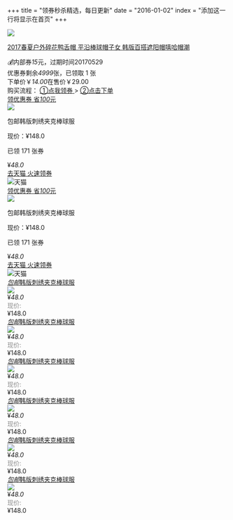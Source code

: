 +++
title = "领券秒杀精选，每日更新"
date = "2016-01-02"
index = "添加这一行将显示在首页"
+++

<div class="pro_detail ">
    <a class="imgs" href="http://uland.taobao.com/coupon/edetail?e=O5JXVwDZQdjsbecaumMgZL8are%2Bp4IT6gJ3TVLJxAWKTeiP%2B4lw15uvON9c3ep%2FgQH2jOSugT2dPMtGrA2sllZBh%2BsFgnewCiqC8O3oLxFbYhpVVy38fp9pR0UZ0ttC1&activityId=a593679a125e4a4aa74628a81a9c1fb3" target="_blank">
        <img _src="//gd2.alicdn.com/imgextra/i3/2765585857/TB26kj8rY4npuFjSZFmXXXl4FXa_!!2765585857.jpg_400x400.jpg" id="%2F%2Fimg.alicdn.com%2Fbao%2Fuploaded%2Fi3%2FTB1CDVSQXXXXXXHXVXXXXXXXXXX_!!0-item_pic.jpg_400x400.jpg0.5663913299348027" src="//gd2.alicdn.com/imgextra/i3/2765585857/TB26kj8rY4npuFjSZFmXXXl4FXa_!!2765585857.jpg_400x400.jpg"></a>
    <div class="pro_intro fr">
        <p class="pro_title item">
            <a href="http://uland.taobao.com/coupon/edetail?e=O5JXVwDZQdjsbecaumMgZL8are%2Bp4IT6gJ3TVLJxAWKTeiP%2B4lw15uvON9c3ep%2FgQH2jOSugT2dPMtGrA2sllZBh%2BsFgnewCiqC8O3oLxFbYhpVVy38fp9pR0UZ0ttC1&activityId=a593679a125e4a4aa74628a81a9c1fb3" target="_blank" isconvert="1"><i class="tmall"></i>2017春夏户外碎花鸭舌帽 平沿棒球帽子女 韩版百搭遮阳帽嘻哈帽潮</a>
        </p>
        <div class="pro_price color_p">
            <i class="iconfont">💰</i>内部券<em>15</em>元，过期时间<span>20170529</span>
        </div>
        <div class="residue">优惠券剩余<i class="color_p">4999</i>张，已领取<span> 1 </span>张
        </div>
        <div class="pro_nowPri">
            <span>下单价￥</span><em>14.00</em><span>在售价￥29.00</span>
        </div>
        <div class="buy">
            <span class="sp1">购买流程：</span>
            <a href="http://uland.taobao.com/coupon/edetail?e=O5JXVwDZQdjsbecaumMgZL8are%2Bp4IT6gJ3TVLJxAWKTeiP%2B4lw15uvON9c3ep%2FgQH2jOSugT2dPMtGrA2sllZBh%2BsFgnewCiqC8O3oLxFbYhpVVy38fp9pR0UZ0ttC1&activityId=a593679a125e4a4aa74628a81a9c1fb3" target="_blank">
                <span class="indexBorder"> ①点我领券</span>
            </a>
            <span class="indexto">&gt; </span>
            <a href="http://uland.taobao.com/coupon/edetail?e=O5JXVwDZQdjsbecaumMgZL8are%2Bp4IT6gJ3TVLJxAWKTeiP%2B4lw15uvON9c3ep%2FgQH2jOSugT2dPMtGrA2sllZBh%2BsFgnewCiqC8O3oLxFbYhpVVy38fp9pR0UZ0ttC1&activityId=a593679a125e4a4aa74628a81a9c1fb3" target="_blank">
                <span class="indexBorder">②点击下单</span>
            </a>
        </div>
    </div>
</div>
<div class="pro_detail1">
    <div class="pro_detail_to">
        <div class="zk-item">
            <div class="img-area">
                <a target="_blank" href="/zk/6854798/?channel=21">
                    <div data-ga-event="商品_右上角领券:点击:品类页" class="lq">
                        <div class="lq-t">
                            <span class="lq-t-d1">领优惠券</span>
                            <span class="lq-t-d2">省<em>100</em>元</span>
                        </div>
                        <div class="lq-b"></div>
                    </div>
                    <img data-ga-event="商品_图片:点击:品类页" class="lazy" data-original="//gd2.alicdn.com/imgextra/i3/2765585857/TB26kj8rY4npuFjSZFmXXXl4FXa_!!2765585857.jpg_400x400.jpg" src="//gd2.alicdn.com/imgextra/i3/2765585857/TB26kj8rY4npuFjSZFmXXXl4FXa_!!2765585857.jpg_400x400.jpg" style="opacity: 1;">
                </a>
            </div>
            <p class="title-area elli item"><span class="post-free">包邮</span>韩版刺绣夹克棒球服</p>
            <div class="raw-price-area">现价：¥148.0<p class="sold item">已领 171 张券</p></div>
            <div class="info">
                <div class="price-area">
                    <span class="price">¥</span><em class="number-font">48</em><em class="decimal">.0</em><i></i>
                </div>
                <div class="buy-area">
                    <a data-ga-event="商品_立即领券:点击:品类页" rel="nofollow" target="_blank" href="https://uland.taobao.com/coupon/edetail?activityId=01e2e8eebc9b417f9f39b51bb3d5fc01&amp;itemId=549552605921&amp;pid=mm_114743487_21888784_73046576&amp;nowake=1">
                        <span class="coupon-amount">去天猫</span>
                        <span class="btn-title">火速领券</span>
                    </a>
                </div>
                <div class="platform-area"><img src="http://7xlxny.com1.z0.glb.clouddn.com/zhekou/web/platform_tmall.png"><span>天猫</span></div>
            </div>
        </div>
    </div>
    <div class="pro_detail_to" style="margin:0;">
        <div class="zk-item">
            <div class="img-area">
                <a target="_blank" href="/zk/6854798/?channel=21">
                    <div data-ga-event="商品_右上角领券:点击:品类页" class="lq">
                        <div class="lq-t">
                            <span class="lq-t-d1">领优惠券</span>
                            <span class="lq-t-d2">省<em>100</em>元</span>
                        </div>
                        <div class="lq-b"></div>
                    </div>
                    <img data-ga-event="商品_图片:点击:品类页" class="lazy" data-original="//gd2.alicdn.com/imgextra/i3/2765585857/TB26kj8rY4npuFjSZFmXXXl4FXa_!!2765585857.jpg_400x400.jpg" src="//gd2.alicdn.com/imgextra/i3/2765585857/TB26kj8rY4npuFjSZFmXXXl4FXa_!!2765585857.jpg_400x400.jpg" style="opacity: 1;">
                </a>
            </div>
            <p class="title-area elli item"><span class="post-free">包邮</span>韩版刺绣夹克棒球服</p>
            <div class="raw-price-area">现价：¥148.0<p class="sold item">已领 171 张券</p></div>
            <div class="info">
                <div class="price-area">
                    <span class="price">¥</span><em class="number-font">48</em><em class="decimal">.0</em><i></i>
                </div>
                <div class="buy-area">
                    <a data-ga-event="商品_立即领券:点击:品类页" rel="nofollow" target="_blank" href="https://uland.taobao.com/coupon/edetail?activityId=01e2e8eebc9b417f9f39b51bb3d5fc01&amp;itemId=549552605921&amp;pid=mm_114743487_21888784_73046576&amp;nowake=1">
                        <span class="coupon-amount">去天猫</span>
                        <span class="btn-title">火速领券</span>
                    </a>
                </div>
                <div class="platform-area"><img src="http://7xlxny.com1.z0.glb.clouddn.com/zhekou/web/platform_tmall.png"><span>天猫</span></div>
            </div>
        </div>
    </div>
</div>
<div class="pro_detail2">
    <div class="tabs">
        <div class="tab01">
            <a class="tabsimg" href="http://uland.taobao.com/coupon/edetail?e=O5JXVwDZQdjsbecaumMgZL8are%2Bp4IT6gJ3TVLJxAWKTeiP%2B4lw15uvON9c3ep%2FgQH2jOSugT2dPMtGrA2sllZBh%2BsFgnewCiqC8O3oLxFbYhpVVy38fp9pR0UZ0ttC1&activityId=a593679a125e4a4aa74628a81a9c1fb3" target="_blank">
            <div class="bottom-info">
				<span class="title-area elli"><i class="tmall"></i><em class="post-free">包邮</em><span>韩版刺绣夹克棒球服</span></span>
			</div>
            <img _src="//gd2.alicdn.com/imgextra/i3/2765585857/TB26kj8rY4npuFjSZFmXXXl4FXa_!!2765585857.jpg_400x400.jpg" id="%2F%2Fimg.alicdn.com%2Fbao%2Fuploaded%2Fi3%2FTB1CDVSQXXXXXXHXVXXXXXXXXXX_!!0-item_pic.jpg_400x400.jpg0.5663913299348027" src="//gd2.alicdn.com/imgextra/i3/2765585857/TB26kj8rY4npuFjSZFmXXXl4FXa_!!2765585857.jpg_400x400.jpg">
            </a>
            <div class="tabtitle">
                <div class="price-area">
                    <span class="price">¥</span><em class="number-font">48</em><em class="decimal">.0</em><i></i>
                </div>
                <div class="yuanjia"><span style="color:#8b8b8b;">现价:</span><br><span>¥148.0</span></div>
            </div>
        </div>
        <div class="tab01">
            <a class="tabsimg" href="http://uland.taobao.com/coupon/edetail?e=O5JXVwDZQdjsbecaumMgZL8are%2Bp4IT6gJ3TVLJxAWKTeiP%2B4lw15uvON9c3ep%2FgQH2jOSugT2dPMtGrA2sllZBh%2BsFgnewCiqC8O3oLxFbYhpVVy38fp9pR0UZ0ttC1&activityId=a593679a125e4a4aa74628a81a9c1fb3" target="_blank">
            <div class="bottom-info">
				<span class="title-area elli"><i class="taobao"></i><em class="post-free">包邮</em><span>韩版刺绣夹克棒球服</span></span>
			</div>
            <img _src="//gd2.alicdn.com/imgextra/i3/2765585857/TB26kj8rY4npuFjSZFmXXXl4FXa_!!2765585857.jpg_400x400.jpg" id="%2F%2Fimg.alicdn.com%2Fbao%2Fuploaded%2Fi3%2FTB1CDVSQXXXXXXHXVXXXXXXXXXX_!!0-item_pic.jpg_400x400.jpg0.5663913299348027" src="//gd2.alicdn.com/imgextra/i3/2765585857/TB26kj8rY4npuFjSZFmXXXl4FXa_!!2765585857.jpg_400x400.jpg"></a>
            <div class="tabtitle">
                <div class="price-area">
                    <span class="price">¥</span><em class="number-font">48</em><em class="decimal">.0</em><i></i>
                </div>
                <div class="yuanjia"><span style="color:#8b8b8b;">现价:</span><br><span>¥148.0</span></div>
            </div>
        </div>
        <div class="tab01">
            <a class="tabsimg" href="http://uland.taobao.com/coupon/edetail?e=O5JXVwDZQdjsbecaumMgZL8are%2Bp4IT6gJ3TVLJxAWKTeiP%2B4lw15uvON9c3ep%2FgQH2jOSugT2dPMtGrA2sllZBh%2BsFgnewCiqC8O3oLxFbYhpVVy38fp9pR0UZ0ttC1&activityId=a593679a125e4a4aa74628a81a9c1fb3" target="_blank">
            <div class="bottom-info">
				<span class="title-area elli"><i class="taobao"></i><em class="post-free">包邮</em><span>韩版刺绣夹克棒球服</span></span>
			</div>
            <img _src="//gd2.alicdn.com/imgextra/i3/2765585857/TB26kj8rY4npuFjSZFmXXXl4FXa_!!2765585857.jpg_400x400.jpg" id="%2F%2Fimg.alicdn.com%2Fbao%2Fuploaded%2Fi3%2FTB1CDVSQXXXXXXHXVXXXXXXXXXX_!!0-item_pic.jpg_400x400.jpg0.5663913299348027" src="//gd2.alicdn.com/imgextra/i3/2765585857/TB26kj8rY4npuFjSZFmXXXl4FXa_!!2765585857.jpg_400x400.jpg"></a>
            <div class="tabtitle">
                <div class="price-area">
                    <span class="price">¥</span><em class="number-font">48</em><em class="decimal">.0</em><i></i>
                </div>
                <div class="yuanjia"><span style="color:#8b8b8b;">现价:</span><br><span>¥148.0</span></div>
            </div>
        </div>
        <div class="tab01">
            <a class="tabsimg" href="http://uland.taobao.com/coupon/edetail?e=O5JXVwDZQdjsbecaumMgZL8are%2Bp4IT6gJ3TVLJxAWKTeiP%2B4lw15uvON9c3ep%2FgQH2jOSugT2dPMtGrA2sllZBh%2BsFgnewCiqC8O3oLxFbYhpVVy38fp9pR0UZ0ttC1&activityId=a593679a125e4a4aa74628a81a9c1fb3" target="_blank">
            <div class="bottom-info">
				<span class="title-area elli"><i class="tmall"></i><em class="post-free">包邮</em><span>韩版刺绣夹克棒球服</span></span>
			</div>
            <img _src="//gd2.alicdn.com/imgextra/i3/2765585857/TB26kj8rY4npuFjSZFmXXXl4FXa_!!2765585857.jpg_400x400.jpg" id="%2F%2Fimg.alicdn.com%2Fbao%2Fuploaded%2Fi3%2FTB1CDVSQXXXXXXHXVXXXXXXXXXX_!!0-item_pic.jpg_400x400.jpg0.5663913299348027" src="//gd2.alicdn.com/imgextra/i3/2765585857/TB26kj8rY4npuFjSZFmXXXl4FXa_!!2765585857.jpg_400x400.jpg"></a>
            <div class="tabtitle">
                <div class="price-area">
                    <span class="price">¥</span><em class="number-font">48</em><em class="decimal">.0</em><i></i>
                </div>
                <div class="yuanjia"><span style="color:#8b8b8b;">现价:</span><br><span>¥148.0</span></div>
            </div>
        </div>
        <div class="tab01">
            <a class="tabsimg" href="http://uland.taobao.com/coupon/edetail?e=O5JXVwDZQdjsbecaumMgZL8are%2Bp4IT6gJ3TVLJxAWKTeiP%2B4lw15uvON9c3ep%2FgQH2jOSugT2dPMtGrA2sllZBh%2BsFgnewCiqC8O3oLxFbYhpVVy38fp9pR0UZ0ttC1&activityId=a593679a125e4a4aa74628a81a9c1fb3" target="_blank">
            <div class="bottom-info">
				<span class="title-area elli"><i class="taobao"></i><em class="post-free">包邮</em><span>韩版刺绣夹克棒球服</span></span>
			</div>
            <img _src="//gd2.alicdn.com/imgextra/i3/2765585857/TB26kj8rY4npuFjSZFmXXXl4FXa_!!2765585857.jpg_400x400.jpg" id="%2F%2Fimg.alicdn.com%2Fbao%2Fuploaded%2Fi3%2FTB1CDVSQXXXXXXHXVXXXXXXXXXX_!!0-item_pic.jpg_400x400.jpg0.5663913299348027" src="//gd2.alicdn.com/imgextra/i3/2765585857/TB26kj8rY4npuFjSZFmXXXl4FXa_!!2765585857.jpg_400x400.jpg"></a>
            <div class="tabtitle">
                <div class="price-area">
                    <span class="price">¥</span><em class="number-font">48</em><em class="decimal">.0</em><i></i>
                </div>
                <div class="yuanjia"><span style="color:#8b8b8b;">现价:</span><br><span>¥148.0</span></div>
            </div>
        </div>
        <div class="tab01">
            <a class="tabsimg" href="http://uland.taobao.com/coupon/edetail?e=O5JXVwDZQdjsbecaumMgZL8are%2Bp4IT6gJ3TVLJxAWKTeiP%2B4lw15uvON9c3ep%2FgQH2jOSugT2dPMtGrA2sllZBh%2BsFgnewCiqC8O3oLxFbYhpVVy38fp9pR0UZ0ttC1&activityId=a593679a125e4a4aa74628a81a9c1fb3" target="_blank">
            <div class="bottom-info">
				<span class="title-area elli"><i class="tmall"></i><em class="post-free">包邮</em><span>韩版刺绣夹克棒球服</span></span>
			</div>
            <img _src="//gd2.alicdn.com/imgextra/i3/2765585857/TB26kj8rY4npuFjSZFmXXXl4FXa_!!2765585857.jpg_400x400.jpg" id="%2F%2Fimg.alicdn.com%2Fbao%2Fuploaded%2Fi3%2FTB1CDVSQXXXXXXHXVXXXXXXXXXX_!!0-item_pic.jpg_400x400.jpg0.5663913299348027" src="//gd2.alicdn.com/imgextra/i3/2765585857/TB26kj8rY4npuFjSZFmXXXl4FXa_!!2765585857.jpg_400x400.jpg"></a>
            <div class="tabtitle">
                <div class="price-area">
                    <span class="price">¥</span><em class="number-font">48</em><em class="decimal">.0</em><i></i>
                </div>
                <div class="yuanjia"><span style="color:#8b8b8b;">现价:</span><br><span>¥148.0</span></div>
            </div>
        </div>
    </div>
</div>